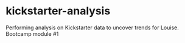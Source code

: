 # kickstarter-analysis
Performing analysis on Kickstarter data to uncover trends for Louise. Bootcamp module #1
